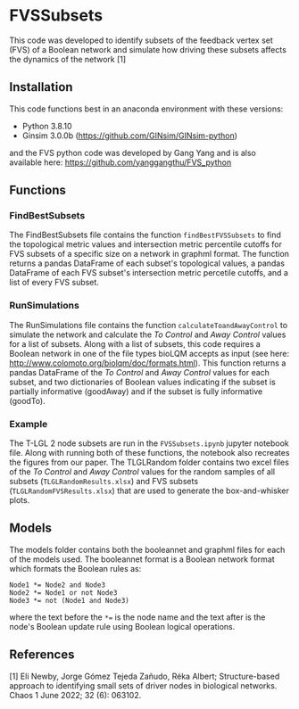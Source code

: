 # FVSSubsets
This code was developed to identify subsets of the feedback vertex set (FVS) of a Boolean network and simulate how driving these subsets affects the dynamics of the network [1]

## Installation
This code functions best in an anaconda environment with these versions:
- Python 3.8.10
- Ginsim 3.0.0b (https://github.com/GINsim/GINsim-python)

and the FVS python code was developed by Gang Yang and is also available here: https://github.com/yanggangthu/FVS_python

## Functions
### FindBestSubsets
The FindBestSubsets file contains the function `findBestFVSSubsets` to find the topological metric values and intersection metric percentile cutoffs for FVS subsets of a specific size on a network in graphml format. The function returns a pandas DataFrame of each subset's topological values, a pandas DataFrame of each FVS subset's intersection metric percetile cutoffs, and a list of every FVS subset.

### RunSimulations
The RunSimulations file contains the function `calculateToandAwayControl` to simulate the network and calculate the *To Control* and *Away Control* values for a list of subsets. Along with a list of subsets, this code requires a Boolean network in one of the file types bioLQM accepts as input (see here: http://www.colomoto.org/biolqm/doc/formats.html). This function returns a pandas DataFrame of the *To Control* and *Away Control* values for each subset, and two dictionaries of Boolean values indicating if the subset is partially informative (goodAway) and if the subset is fully informative (goodTo).

### Example
The T-LGL 2 node subsets are run in the `FVSSubsets.ipynb` jupyter notebook file.
Along with running both of these functions, the notebook also recreates the figures from our paper.
The TLGLRandom folder contains two excel files of the *To Control* and *Away Control* values for the random samples of all subsets (`TLGLRandomResults.xlsx`) and FVS subsets (`TLGLRandomFVSResults.xlsx`) that are used to generate the box-and-whisker plots.

## Models
The models folder contains both the booleannet and graphml files for each of the models used.
The booleannet format is a Boolean network format which formats the Boolean rules as:
```
Node1 *= Node2 and Node3
Node2 *= Node1 or not Node3
Node3 *= not (Node1 and Node3)
```
where the text before the `*=` is the node name and the text after is the node's Boolean update rule using Boolean logical operations.

## References
[1] Eli Newby, Jorge Gómez Tejeda Zañudo, Réka Albert; Structure-based approach to identifying small sets of driver nodes in biological networks. Chaos 1 June 2022; 32 (6): 063102.
